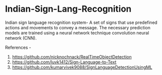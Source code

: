 # Indian-Sign-Lang-Recognition
Indian sign language recognition system- A set of signs that use predefined actions and movements to convey a message. The necessary prediction models are trained using a neural network technique convolution neural network (CNN).

References -
1. https://github.com/nicknochnack/RealTimeObjectDetection
2. https://github.com/luvk1412/Sign-Language-to-Text
3. https://github.com/kumarvivek9088/SignLanguageDetectionUsingML
